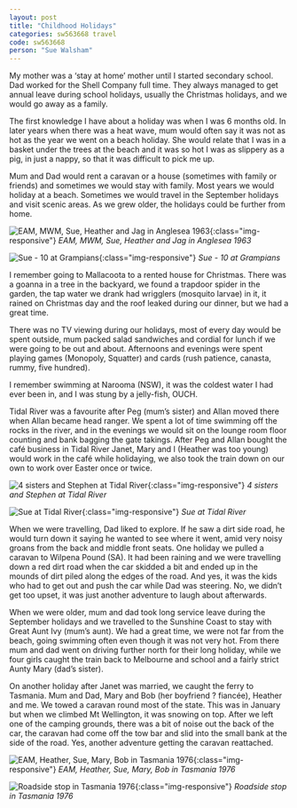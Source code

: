 ```yaml
---
layout: post
title: "Childhood Holidays"
categories: sw563668 travel
code: sw563668
person: "Sue Walsham"
---
```


My mother was a ‘stay at home’ mother until I started secondary school. Dad worked for the Shell Company full time. They always managed to get annual leave during school holidays, usually the Christmas holidays, and we would go away as a family.

The first knowledge I have about a holiday was when I was 6 months old. In later years when there was a heat wave, mum would often say it was not as hot as the year we went on a beach holiday. She would relate that I was in a basket under the trees at the beach and it was so hot I was as slippery as a pig, in just a nappy, so that it was difficult to pick me up.

Mum and Dad would rent a caravan or a house (sometimes with family or friends) and sometimes we would stay with family. Most years we would holiday at a beach. Sometimes we would travel in the September holidays and visit scenic areas. As we grew older, the holidays could be further from home.

![EAM, MWM, Sue, Heather and Jag in Anglesea 1963](/images/sw563668/EAM-MWM-Sue-Heather-and-Jag-Anglesea-1963.jpg){:class="img-responsive"}
*EAM, MWM, Sue, Heather and Jag in Anglesea 1963*

![Sue - 10 at Grampians](/images/sw563668/Sue-10-at-Grampians.jpg){:class="img-responsive"}
*Sue - 10 at Grampians*

I remember going to Mallacoota to a rented house for Christmas. There was a goanna in a tree in the backyard, we found a trapdoor spider in the garden, the tap water we drank had wrigglers (mosquito larvae) in it, it rained on Christmas day and the roof leaked during our dinner, but we had a great time.

There was no TV viewing during our holidays, most of every day would be spent outside, mum packed salad sandwiches and cordial for lunch if we were going to be out and about. Afternoons and evenings were spent playing games (Monopoly, Squatter) and cards (rush patience, canasta, rummy, five hundred).

I remember swimming at Narooma (NSW), it was the coldest water I had ever been in, and I was stung by a jelly-fish, OUCH. 

Tidal River was a favourite after Peg (mum’s sister) and Allan moved there when Allan became head ranger. We spent a lot of time swimming off the rocks in the river, and in the evenings we would sit on the lounge room floor counting and bank bagging the gate takings. After Peg and Allan bought the café business in Tidal River Janet, Mary and I (Heather was too young) would work in the café while holidaying, we also took the train down on our own to work over Easter once or twice.

![4 sisters and Stephen at Tidal River](/images/sw563668/4-sisters-and-Stephen-at-Tidal-River.jpg){:class="img-responsive"}
*4 sisters and Stephen at Tidal River*

![Sue at Tidal River](/images/sw563668/Sue-7-1-2-Tidal-River.jpg){:class="img-responsive"}
*Sue at Tidal River*

When we were travelling, Dad liked to explore. If he saw a dirt side road, he would turn down it saying he wanted to see where it went, amid very noisy groans from the back and middle front seats. One holiday we pulled a caravan to Wilpena Pound (SA). It had been raining and we were travelling down a red dirt road when the car skidded a bit and ended up in the mounds of dirt piled along the edges of the road. And yes, it was the kids who had to get out and push the car while Dad was steering. No, we didn’t get too upset, it was just another adventure to laugh about afterwards.

When we were older, mum and dad took long service leave during the September holidays and we travelled to the Sunshine Coast to stay with Great Aunt Ivy (mum’s aunt). We had a great time, we were not far from the beach, going swimming often even though it was not very hot. From there mum and dad went on driving further north for their long holiday, while we four girls caught the train back to Melbourne and school and a fairly strict Aunty Mary (dad’s sister).

On another holiday after Janet was married, we caught the ferry to Tasmania. Mum and Dad, Mary and Bob (her boyfriend ? fiancée), Heather and me. We towed a caravan round most of the state. This was in January but when we climbed Mt Wellington, it was snowing on top. After we left one of the camping grounds, there was a bit of noise out the back of the car, the caravan had come off the tow bar and slid into the small bank at the side of the road. Yes, another adventure getting the caravan reattached.

![EAM, Heather, Sue, Mary, Bob in Tasmania 1976](/images/sw563668/EAM-Heather-Sue-Mary-Bob-in-Tasmania-1976.jpg){:class="img-responsive"}
*EAM, Heather, Sue, Mary, Bob in Tasmania 1976*

![Roadside stop in Tasmania 1976](/images/sw563668/Roadside-stop-Tasmania-1976.jpg){:class="img-responsive"}
*Roadside stop in Tasmania 1976*
